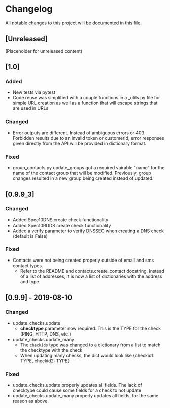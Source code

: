 # Changelog

All notable changes to this project will be documented in this file.

## [Unreleased]
(Placeholder for unreleased content)

## [1.0]

### Added
- New tests via pytest
- Code reuse was simplified with a couple functions in a _utils.py file for simple URL creation as well as a function that will escape strings that are used in URLs

### Changed
- Error outputs are different. Instead of ambiguous errors or 403 Forbidden results due to an invalid token or customerid, error responses given directly from the API will be provided in dictionary format.

### Fixed
- group_contacts.py update_groups got a required vairable "name" for the name of the contact group that will be modified. Previously, group changes resulted in a new group being created instead of updated.


## [0.9.9_3]

### Changed
- Added Spec10DNS create check functionality
- Added Spec10RDDS create check functionality
- Added a verify parameter to verify DNSSEC when creating a DNS check (default is False)

### Fixed
- Contacts were not being created properly outside of email and sms contact types.
  - Refer to the README and contacts.create_contact docstring. Instead of a list of addresses, it is now a list of dictionaries with the address and type.

## [0.9.9] - 2019-08-10

### Changed
- update_checks.update
  - **checktype** parameter now required. This is the TYPE for the check (PING, HTTP, DNS, etc.)
- update_checks.update_many
  - The `checkids` type was changed to a dictionary from a list to match the checktype with the check
  - When updating many checks, the dict would look like {checkid1: TYPE, checkid2: TYPE}
  
  
### Fixed
- update_checks.update properly updates all fields. The lack of checktype could cause some fields for a check to not update
- update_checks.update_many properly updates all fields, for the same reason as above.
